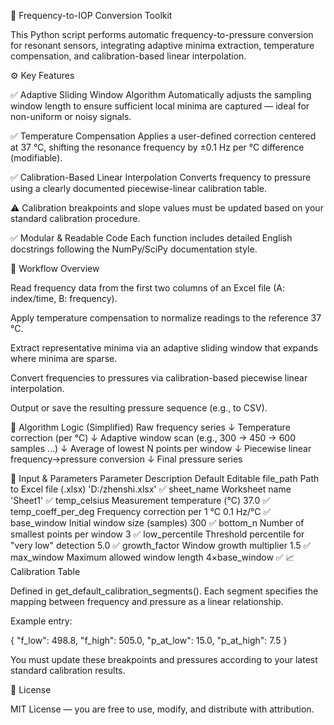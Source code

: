 🧠 Frequency-to-IOP Conversion Toolkit

This Python script performs automatic frequency-to-pressure conversion for resonant sensors, integrating adaptive minima extraction, temperature compensation, and calibration-based linear interpolation.


⚙️ Key Features

✅ Adaptive Sliding Window Algorithm
Automatically adjusts the sampling window length to ensure sufficient local minima are captured — ideal for non-uniform or noisy signals.

✅ Temperature Compensation
Applies a user-defined correction centered at 37 °C, shifting the resonance frequency by ±0.1 Hz per °C difference (modifiable).

✅ Calibration-Based Linear Interpolation
Converts frequency to pressure using a clearly documented piecewise-linear calibration table.

⚠️ Calibration breakpoints and slope values must be updated based on your standard calibration procedure.

✅ Modular & Readable Code
Each function includes detailed English docstrings following the NumPy/SciPy documentation style.

📘 Workflow Overview

Read frequency data from the first two columns of an Excel file
(A: index/time, B: frequency).

Apply temperature compensation to normalize readings to the reference 37 °C.

Extract representative minima via an adaptive sliding window that expands where minima are sparse.

Convert frequencies to pressures via calibration-based piecewise linear interpolation.

Output or save the resulting pressure sequence (e.g., to CSV).

🧩 Algorithm Logic (Simplified)
Raw frequency series
     ↓
Temperature correction (per °C)
     ↓
Adaptive window scan (e.g., 300 → 450 → 600 samples ...)
     ↓
Average of lowest N points per window
     ↓
Piecewise linear frequency→pressure conversion
     ↓
Final pressure series

🧮 Input & Parameters
Parameter	Description	Default	Editable
file_path	Path to Excel file (.xlsx)	'D:/zhenshi.xlsx'	✅
sheet_name	Worksheet name	'Sheet1'	✅
temp_celsius	Measurement temperature (°C)	37.0	✅
temp_coeff_per_deg	Frequency correction per 1 °C	0.1 Hz/°C	✅
base_window	Initial window size (samples)	300	✅
bottom_n	Number of smallest points per window	3	✅
low_percentile	Threshold percentile for "very low" detection	5.0	✅
growth_factor	Window growth multiplier	1.5	✅
max_window	Maximum allowed window length	4×base_window	✅
📈 Calibration Table

Defined in get_default_calibration_segments().
Each segment specifies the mapping between frequency and pressure as a linear relationship.

Example entry:

{
    "f_low": 498.8,
    "f_high": 505.0,
    "p_at_low": 15.0,
    "p_at_high": 7.5
}


You must update these breakpoints and pressures according to your latest standard calibration results.


📄 License

MIT License — you are free to use, modify, and distribute with attribution.
